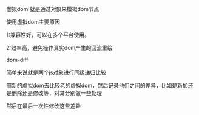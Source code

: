 
虚拟dom 就是通过对象来模拟dom节点

使用虚拟dom主要原因

1:兼容性好，可以在多个平台使用。

2:效率高，避免操作真实dom产生的回流重绘


dom-diff

简单来说就是两个js对象进行同级递归比较

用新的虚拟dom去比较老的虚拟dom，然后记录他们之间的差异，比如是新加还是删除还是修改等，对其分别做一些处理

然后在最后一次性修改这些差异


